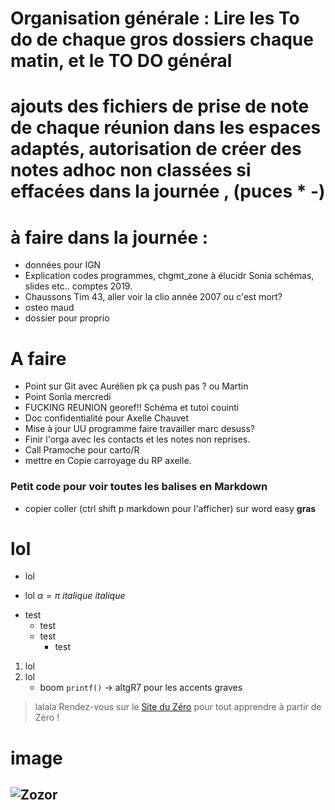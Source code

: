 # Organisation générale : Lire les To do de chaque gros dossiers chaque matin, et le TO DO général
# ajouts des fichiers de prise de note de chaque réunion dans les espaces adaptés, autorisation de créer des notes adhoc non classées si effacées dans la journée , (puces * -)

# à faire dans la journée :
- données pour IGN
- Explication codes programmes, chgmt_zone à élucidr Sonia schémas, slides etc.. comptes 2019.
- Chaussons Tim 43, aller  voir la clio année 2007 ou c'est mort?
- osteo maud
- dossier pour proprio

# A faire
- Point sur Git avec Aurélien pk ça push pas ? ou Martin
- Point Sonia mercredi
- FUCKING REUNION georef!! Schéma et tutoi couinti
- Doc confidentialité pour Axelle Chauvet
- Mise à jour UU programme faire travailler marc desuss? 
- Finir l'orga avec les contacts et les notes non reprises.
- Call Pramoche pour carto/R
- mettre en Copie carroyage du RP axelle.














### Petit code pour voir toutes les balises en Markdown
* copier coller (ctrl shift p markdown pour l'afficher) sur word easy
**gras** 
# lol
* lol
- lol
$\alpha = \pi$
*italique*
_italique_
* test
    * test
    * test
        * test
1. lol
2. lol
    * boom
`printf()`  -> altgR7 pour les accents graves
> lalala
Rendez-vous sur le [Site du Zéro](http://www.siteduzero.com) pour tout apprendre à partir de Zéro !

# image
![Zozor](http://uploads.siteduzero.com/files/420001_421000/420263.png)
------------------  